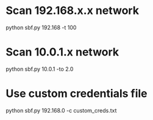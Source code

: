 # Scan 192.168.x.x network
python sbf.py 192.168 -t 100

# Scan 10.0.1.x network
python sbf.py 10.0.1 -to 2.0

# Use custom credentials file
python sbf.py 192.168.0 -c custom_creds.txt
